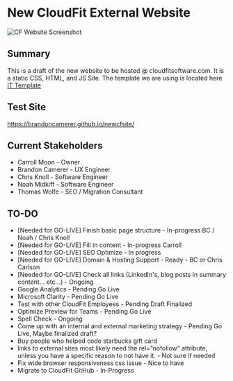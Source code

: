 # New CloudFit External Website

![CF Website Screenshot](https://i.imgur.com/bYbo6Q7.png)

## Summary

This is a draft of the new website to be hosted @ cloudfitsoftware.com. It is a static CSS, HTML, and JS Site. The template we are using is located here [IT Template](https://www.okler.net/previews/porto/9.9.0/index.html)

## Test Site
https://brandoncamerer.github.io/newcfsite/

## Current Stakeholders

- Carroll Moon - Owner
- Brandon Camerer - UX Engineer
- Chris Knoll - Software Engineer
- Noah Midkiff - Software Engineer
- Thomas Wolfe - SEO / Migration Consultant

## TO-DO
- [Needed for GO-LIVE] Finish basic page structure - In-progress BC / Noah / Chris Knoll
- [Needed for GO-LIVE] Fill in content - In-progress Carroll
- [Needed for GO-LIVE] SEO Optimize - In progress
- [Needed for GO-LIVE] Domain & Hosting Support - Ready - BC or Chris Carlson
- [Needed for GO-LIVE] Check all links (LinkedIn's, blog posts in summary content... etc...) - Ongoing
- Google Analytics - Pending Go Live
- Microsoft Clarity - Pending Go Live
- Test with other CloudFit Employees - Pending Draft Finalized
- Optimize Preview for Teams - Pending Go Live
- Spell Check - Ongoing
- Come up with an internal and external marketing strategy - Pending Go Live, Maybe finalized draft?
- Buy people who helped code starbucks gift card
- links to external sites most likely need the rel=”nofollow” attribute, unless you have a specific reason to not have it. - Not sure if needed
- Fix wide browser responsiveness css issue - Nice to have
- Migrate to CloudFit GitHub - In-Progress
